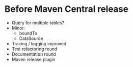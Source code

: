 # Before Maven Central release 
* Query for multiple tables?
* Minor:
  - boundTo
  - DataSource
* Tracing / logging improved
* Test refactoring round
* Documentation round
* Maven release plugin
